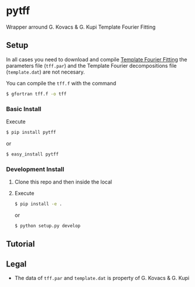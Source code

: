 # pytff
Wrapper arround G. Kovacs & G. Kupi Template Fourier Fitting

## Setup

In all cases you need to download and compile
[Template Fourier Fitting](http://www.konkoly.hu/staff/kovacs/tff.html) the
parameters file (`tff.par`) and  the Template Fourier decompositions file
(`template.dat`) are not necesary.

You can compile the `tff.f` with the command

```bash
$ gfortran tff.f -o tff
```

### Basic Install

Execute

```bash
$ pip install pytff
```

or

```bash
$ easy_install pytff
```

### Development Install

1.  Clone this repo and then inside the local
2.  Execute

    ```bash
    $ pip install -e .
    ```

    or

    ```bash
    $ python setup.py develop
    ```

## Tutorial



## Legal

-   The data of `tff.par` and `template.dat` is property of G. Kovacs & G. Kupi






